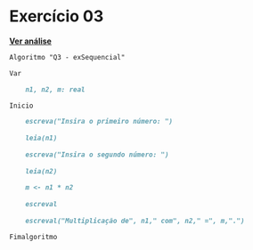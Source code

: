 # Exercício 03
[**Ver análise**](Analise03.md)
```markdown
Algoritmo "Q3 - exSequencial"

Var

    n1, n2, m: real

Inicio

    escreva("Insira o primeiro número: ")
    
    leia(n1)
    
    escreva("Insira o segundo número: ")
    
    leia(n2)
    
    m <- n1 * n2
    
    escreval
    
    escreval("Multiplicação de", n1," com", n2," =", m,".")

Fimalgoritmo
